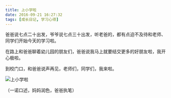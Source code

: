 ```yaml
---
title: 上小学啦
date: 2016-09-21 16:27:32
tags: [成长日记, 学习心得]
---
```


爸爸说七点二十出发，爷爷说七点三十出发，听老爸的，都有点迫不及待和老师、同学们开始今天的学习啦。

在路上和爸爸聊着幼儿园的朋友们，爸爸说我马上就要结交更多的好朋友啦，我开心极啦。

到校门口，和爸爸说声再见，老师们，同学们，我来啦。

![上小学啦](https://whqet.github.io/lovelyGirl/images/001.jpg "上小学啦")

（一诺口述，妈妈润色，爸爸执笔）